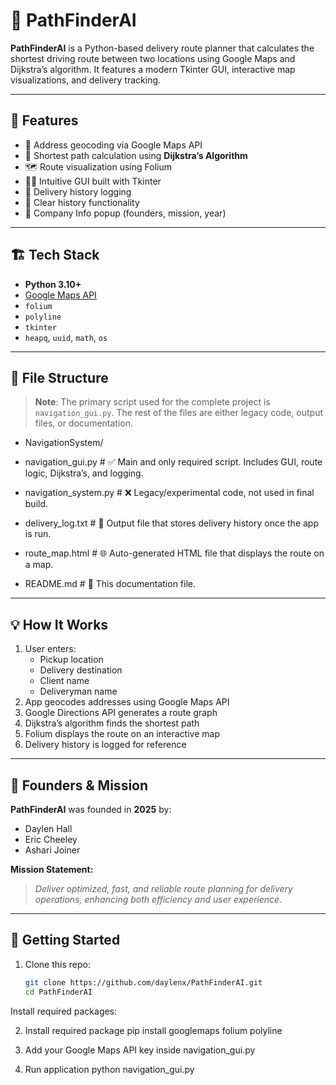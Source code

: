 # 🚀 PathFinderAI

**PathFinderAI** is a Python-based delivery route planner that calculates the shortest driving route between two locations using Google Maps and Dijkstra’s algorithm. It features a modern Tkinter GUI, interactive map visualizations, and delivery tracking.

---

## 📌 Features

- 📍 Address geocoding via Google Maps API  
- 🧭 Shortest path calculation using **Dijkstra’s Algorithm**  
- 🗺️ Route visualization using Folium  
- 🧑‍💻 Intuitive GUI built with Tkinter  
- 📝 Delivery history logging  
- 🧹 Clear history functionality  
- 🏢 Company Info popup (founders, mission, year)

---

## 🏗️ Tech Stack

- **Python 3.10+**
- [Google Maps API](https://developers.google.com/maps/documentation)
- `folium`
- `polyline`
- `tkinter`
- `heapq`, `uuid`, `math`, `os`

---

## 📂 File Structure

> **Note**: The primary script used for the complete project is `navigation_gui.py`. The rest of the files are either legacy code, output files, or documentation.

- NavigationSystem/

- navigation_gui.py # ✅ Main and only required script. Includes GUI, route logic, Dijkstra’s, and logging.
- navigation_system.py # ❌ Legacy/experimental code, not used in final build.
- delivery_log.txt # 📝 Output file that stores delivery history once the app is run.
- route_map.html # 🌐 Auto-generated HTML file that displays the route on a map.
- README.md # 📘 This documentation file.


---

## 💡 How It Works

1. User enters:
   - Pickup location
   - Delivery destination
   - Client name
   - Deliveryman name
2. App geocodes addresses using Google Maps API
3. Google Directions API generates a route graph
4. Dijkstra’s algorithm finds the shortest path
5. Folium displays the route on an interactive map
6. Delivery history is logged for reference

---

## 🧠 Founders & Mission

**PathFinderAI** was founded in **2025** by:

- Daylen Hall  
- Eric Cheeley  
- Ashari Joiner  

**Mission Statement:**  
> *Deliver optimized, fast, and reliable route planning for delivery operations, enhancing both efficiency and user experience.*

---

## 🚀 Getting Started

1. Clone this repo:
   ```bash
   git clone https://github.com/daylenx/PathFinderAI.git
   cd PathFinderAI

Install required packages:

2. Install required package
  pip install googlemaps folium polyline

3. Add your Google Maps API key inside navigation_gui.py

4. Run application
   python navigation_gui.py


